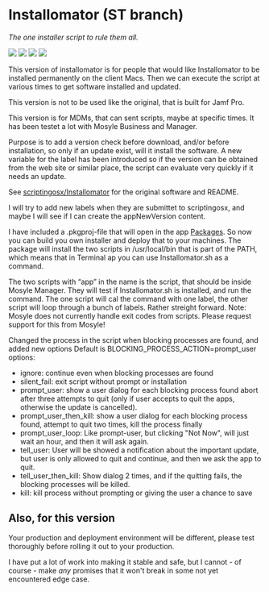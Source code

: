 # Installomator (ST branch)

_The one installer script to rule them all._

![](https://img.shields.io/github/v/release/theile/Installomator)&nbsp;![](https://img.shields.io/github/downloads/theile/Installomator/latest/total)&nbsp;![](https://img.shields.io/badge/macOS-10.14%2B-success)&nbsp;![](https://img.shields.io/github/license/theile/Installomator)

This version of installomator is for people that would like Installomator to be installed permanently on the client Macs. Then we can execute the script at various times to get software installed and updated.

This version is not to be used like the original, that is built for Jamf Pro. 

This version is for MDMs, that can sent scripts, maybe at specific times. It has been testet a lot with Mosyle Business and Manager.

Purpose is to add a version check before download, and/or before installation, so only if an update exist, will it install the software. A new variable for the label has been introduced so if the version can be obtained from the web site or similar place, the script can evaluate very quickly if it needs an update.

See [scriptingosx/Installomator](https://github.com/scriptingosx/Installomator) for the original software and README.

I will try to add new labels when they are submittet to scriptingosx, and maybe I will see if I can create the appNewVersion content.

I have included a .pkgproj-file that will open in the app [Packages](http://s.sudre.free.fr/Software/Packages/about.html). So now you can build you own installer and deploy that to your machines. The package will install the two scripts in /usr/local/bin that is part of the PATH, which means that in Terminal ap you can use Installomator.sh as a command.

The two scripts with “app” in the name is the script, that should be inside Mosyle Manager. They will test if Installomator.sh is installed, and run the command. The one script will cal the command with one label, the other script will loop through a bunch of labels. Rather streight forward. Note: Mosyle does not currently handle exit codes from scripts. Please request support for this from Mosyle!

Changed the process in the script when blocking processes are found, and added new options
Default is
BLOCKING_PROCESS_ACTION=prompt_user
options:
- ignore: continue even when blocking processes are found
- silent_fail: exit script without prompt or installation
- prompt_user: show a user dialog for each blocking process found abort after three attempts to quit (only if user accepts to quit the apps, otherwise the update is cancelled).
- prompt_user_then_kill: show a user dialog for each blocking process found, attempt to quit two times, kill the process finally
- prompt_user_loop: Like prompt-user, but clicking "Not Now", will just wait an hour, and then it will ask again.
- tell_user: User will be showed a notification about the important update, but user is only allowed to quit and continue, and then we ask the app to quit.
- tell_user_then_kill: Show dialog 2 times, and if the quitting fails, the blocking processes will be killed.
- kill: kill process without prompting or giving the user a chance to save

## Also, for this version
Your production and deployment environment will be different, please test thoroughly before rolling it out to your production.

I have put a lot of work into making it stable and safe, but I cannot - of course - make _any_ promises that it won't break in some not yet encountered edge case.
